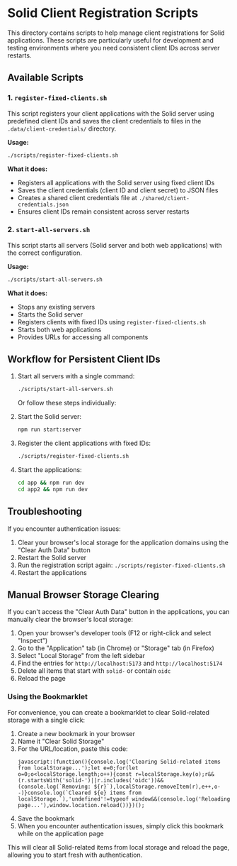 # Solid Client Registration Scripts

This directory contains scripts to help manage client registrations for Solid applications. These scripts are particularly useful for development and testing environments where you need consistent client IDs across server restarts.

## Available Scripts

### 1. `register-fixed-clients.sh`

This script registers your client applications with the Solid server using predefined client IDs and saves the client credentials to files in the `.data/client-credentials/` directory.

**Usage:**
```bash
./scripts/register-fixed-clients.sh
```

**What it does:**
- Registers all applications with the Solid server using fixed client IDs
- Saves the client credentials (client ID and client secret) to JSON files
- Creates a shared client credentials file at `./shared/client-credentials.json`
- Ensures client IDs remain consistent across server restarts

### 2. `start-all-servers.sh`

This script starts all servers (Solid server and both web applications) with the correct configuration.

**Usage:**
```bash
./scripts/start-all-servers.sh
```

**What it does:**
- Stops any existing servers
- Starts the Solid server
- Registers clients with fixed IDs using `register-fixed-clients.sh`
- Starts both web applications
- Provides URLs for accessing all components

## Workflow for Persistent Client IDs

1. Start all servers with a single command:
   ```bash
   ./scripts/start-all-servers.sh
   ```

   Or follow these steps individually:

2. Start the Solid server:
   ```bash
   npm run start:server
   ```

3. Register the client applications with fixed IDs:
   ```bash
   ./scripts/register-fixed-clients.sh
   ```

4. Start the applications:
   ```bash
   cd app && npm run dev
   cd app2 && npm run dev
   ```

## Troubleshooting

If you encounter authentication issues:

1. Clear your browser's local storage for the application domains using the "Clear Auth Data" button
2. Restart the Solid server
3. Run the registration script again: `./scripts/register-fixed-clients.sh`
4. Restart the applications

## Manual Browser Storage Clearing

If you can't access the "Clear Auth Data" button in the applications, you can manually clear the browser's local storage:

1. Open your browser's developer tools (F12 or right-click and select "Inspect")
2. Go to the "Application" tab (in Chrome) or "Storage" tab (in Firefox)
3. Select "Local Storage" from the left sidebar
4. Find the entries for `http://localhost:5173` and `http://localhost:5174`
5. Delete all items that start with `solid-` or contain `oidc`
6. Reload the page

### Using the Bookmarklet

For convenience, you can create a bookmarklet to clear Solid-related storage with a single click:

1. Create a new bookmark in your browser
2. Name it "Clear Solid Storage"
3. For the URL/location, paste this code:
   ```
   javascript:(function(){console.log('Clearing Solid-related items from localStorage...');let e=0;for(let o=0;o<localStorage.length;o++){const r=localStorage.key(o);r&&(r.startsWith('solid-')||r.includes('oidc'))&&(console.log(`Removing: ${r}`),localStorage.removeItem(r),e++,o--)}console.log(`Cleared ${e} items from localStorage.`),'undefined'!=typeof window&&(console.log('Reloading page...'),window.location.reload())})();
   ```
4. Save the bookmark
5. When you encounter authentication issues, simply click this bookmark while on the application page

This will clear all Solid-related items from local storage and reload the page, allowing you to start fresh with authentication. 